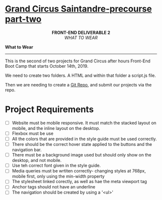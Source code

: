 # **[Grand Circus Saintandre-precourse part-two](https://lms.grandcircus.co/mod/resource/view.php?id=2653)**

<p align="center">
<b>FRONT-END DELIVERABLE 2
</b><br>
<em>WHAT TO WEAR</em>
</p>

**What to Wear**
____________________________

This is the second of two projects for Grand Circus after hours Front-End Boot Camp that starts October 14th, 2019. 

We need to create two folders. 
A HTML and within that folder a script.js file. 

Then we are needing to create a [Git Repo](https://github.com/Ramona-Saintandre), and submit our projects via the repo. 

# Project Requirements

* [ ] Website must be mobile responsive. It must match the stacked layout on mobile, and the inline layout on the desktop.   
* [ ] Flexbox must be use  
* [ ] All the colors that are provided in the style guide must be used correctly.  
* [ ] There should be the correct hover state applied to the buttons and the navigation bar.  
* [ ] There must be a background image used but should only show on the desktop, and not mobile.  
* [ ] Use teh correct font given in the style guide.  
* [ ] Media queries must be wrtiten correctly- changing styles at 768px, mobile first, only using the min-width property
* [ ] The stylesheet linked corectly, as well as hae the meta viewport tag
* [ ] Anchor tags should not have an underline 
* [ ] The navigation should be created by using a '\<ul>'